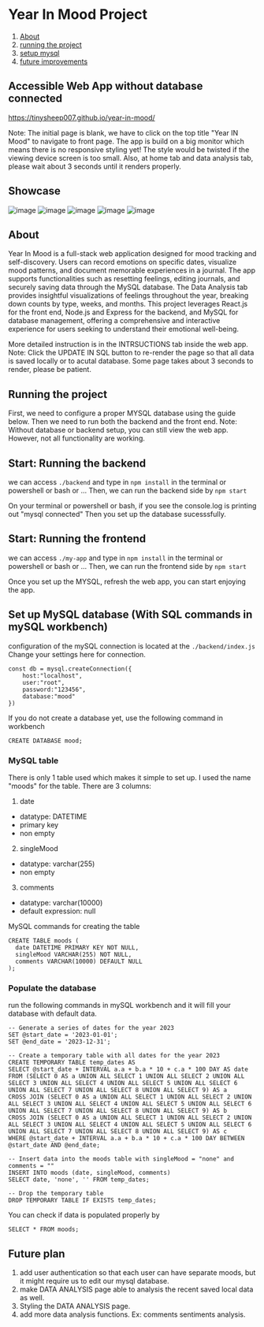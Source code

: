 # Year In Mood Project
1. [About](#about)
2. [running the project](#running-the-project)
3. [setup mysql](#mysql-table)
4. [future improvements](#future-plan)

## Accessible Web App without database connected
https://tinysheep007.github.io/year-in-mood/

Note: The initial page is blank, we have to click on the top title "Year IN Mood" to navigate to front page.
The app is build on a big monitor which means there is no responsive styling yet! The style would be
twisted if the viewing device screen is too small. Also, at home tab and data analysis  tab, please wait 
about 3 seconds until it renders properly.

## Showcase
![image](https://github.com/tinysheep007/year-in-mood/assets/58338071/e3c4dfbe-75bf-4ebc-9e7e-32f3dac925af)
![image](https://github.com/tinysheep007/year-in-mood/assets/58338071/ad55dd9d-451a-42e9-80c4-2510ecb15439)
![image](https://github.com/tinysheep007/year-in-mood/assets/58338071/24b74fc0-dfb9-459b-a1a3-d0b50ef864b3)
![image](https://github.com/tinysheep007/year-in-mood/assets/58338071/e86aad25-a9b7-45c2-aed0-22aa0950ceb5)
![image](https://github.com/tinysheep007/year-in-mood/assets/58338071/e4c55047-5510-4048-abfb-1185e3c60e3c)

## About
Year In Mood is a full-stack web application designed for mood tracking and self-discovery. Users can record emotions on specific dates, visualize mood patterns, and document memorable experiences in a journal. The app supports functionalities such as resetting feelings, editing journals, and securely saving data through the MySQL database. The Data Analysis tab provides insightful visualizations of feelings throughout the year, breaking down counts by type, weeks, and months. This project leverages React.js for the front end, Node.js and Express for the backend, and MySQL for database management, offering a comprehensive and interactive experience for users seeking to understand their emotional well-being.

More detailed instruction is in the INTRSUCTIONS tab inside the web app. Note: Click the UPDATE IN SQL button to re-render the page so that all data is saved locally or to acutal database. 
Some page takes about 3 seconds to render, please be patient. 

## Running the project
First, we need to configure a proper MYSQL database using the guide below.
Then we need to run both the backend and the front end.
Note: Without database or backend setup, you can still view the web app. However, not all functionality are working.

## Start: Running the backend 
we can access ```./backend``` and type in ```npm install``` in the terminal or powershell or bash or ...
Then, we can run the backend side by ```npm start```

On your terminal or powershell or bash, if you see the console.log is printing out "mysql connected"
Then you set up the database sucesssfully.

## Start: Running the frontend
we can access ```./my-app``` and type in ```npm install``` in the terminal or powershell or bash or ...
Then, we can run the frontend side by ```npm start```

Once you set up the MYSQL, refresh the web app, you can start enjoying the app.

## Set up MySQL database (With SQL commands in mySQL workbench)
configuration of the mySQL connection is located at the ```./backend/index.js```
Change your settings here for connection.
```
const db = mysql.createConnection({
    host:"localhost",
    user:"root",
    password:"123456",
    database:"mood"
})
```
If you do not create a database yet, use the following command in workbench
```
CREATE DATABASE mood;
```

### MySQL table
There is only 1 table used which makes it simple to set up.
I used the name "moods" for the table.
There are 3 columns: 
1. date
  - datatype: DATETIME
  - primary key
  - non empty 
2. singleMood
  - datatype: varchar(255)
  - non empty
3. comments
  - datatype: varchar(10000)
  - default expression: null

MySQL commands for creating the table
```
CREATE TABLE moods (
  date DATETIME PRIMARY KEY NOT NULL,
  singleMood VARCHAR(255) NOT NULL,
  comments VARCHAR(10000) DEFAULT NULL
);
```


### Populate the database
run the following commands in mySQL workbench and it will fill your database with default data.
```
-- Generate a series of dates for the year 2023
SET @start_date = '2023-01-01';
SET @end_date = '2023-12-31';

-- Create a temporary table with all dates for the year 2023
CREATE TEMPORARY TABLE temp_dates AS
SELECT @start_date + INTERVAL a.a + b.a * 10 + c.a * 100 DAY AS date
FROM (SELECT 0 AS a UNION ALL SELECT 1 UNION ALL SELECT 2 UNION ALL SELECT 3 UNION ALL SELECT 4 UNION ALL SELECT 5 UNION ALL SELECT 6 UNION ALL SELECT 7 UNION ALL SELECT 8 UNION ALL SELECT 9) AS a
CROSS JOIN (SELECT 0 AS a UNION ALL SELECT 1 UNION ALL SELECT 2 UNION ALL SELECT 3 UNION ALL SELECT 4 UNION ALL SELECT 5 UNION ALL SELECT 6 UNION ALL SELECT 7 UNION ALL SELECT 8 UNION ALL SELECT 9) AS b
CROSS JOIN (SELECT 0 AS a UNION ALL SELECT 1 UNION ALL SELECT 2 UNION ALL SELECT 3 UNION ALL SELECT 4 UNION ALL SELECT 5 UNION ALL SELECT 6 UNION ALL SELECT 7 UNION ALL SELECT 8 UNION ALL SELECT 9) AS c
WHERE @start_date + INTERVAL a.a + b.a * 10 + c.a * 100 DAY BETWEEN @start_date AND @end_date;

-- Insert data into the moods table with singleMood = "none" and comments = ""
INSERT INTO moods (date, singleMood, comments)
SELECT date, 'none', '' FROM temp_dates;

-- Drop the temporary table
DROP TEMPORARY TABLE IF EXISTS temp_dates;
```

You can check if data is populated properly by 
```
SELECT * FROM moods;
```

## Future plan
1. add user authentication so that each user can have separate moods, but it might require us to edit our mysql database.
2. make DATA ANALYSIS page able to analysis the recent saved local data as well.
3. Styling the DATA ANALYSIS page.
4. add more data analysis functions. Ex: comments sentiments analysis.
